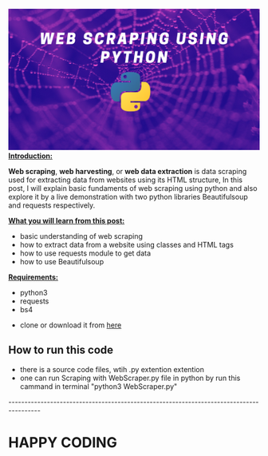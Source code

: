 ![web scraping with python](https://github.com/AshishVishwakarma04/Python_projects/blob/main/Web%20scraper/webscraper.png)
<br>
<span style="text-decoration: underline;"><strong>Introduction:</strong></span>

<b>Web scraping</b>, <b>web harvesting</b>, or <b>web data extraction</b> is data scraping used for extracting data from websites using its HTML structure, In this post, I will explain basic fundaments of web scraping using python and also explore it by a live demonstration with two python libraries Beautifulsoup and requests respectively.

<span style="text-decoration: underline;"><strong>What you will learn from this post:</strong></span>
<ul>
	<li>basic understanding of web scraping</li>
	<li>how to extract data from a website using classes and HTML tags</li>
	<li>how to use requests module to get data</li>
	<li>how to use Beautifulsoup</li>
</ul>
<span style="text-decoration: underline;"><strong>Requirements:</strong></span>
<ul>
	<li>python3</li>
	<li>requests</li>
	<li>bs4</li>
</ul>

<ul>
	<li>clone or download it from <a href="https://github.com/AshishVishwakarma04/Python_projects/tree/main/Web%20scraper" target="_blank" rel="noopener">here</a></li>
	

 </ul>

<h2> How to run this code</h2>
<ul>
	<li>there is a source code files, wtih .py extention extention</li>
	<li>one can run Scraping with WebScraper.py file in python by run this cammand in terminal "python3 WebScraper.py"</li>
</ul>
----------------------------------------------------------------------------------------
<h1>HAPPY CODING</h1>
